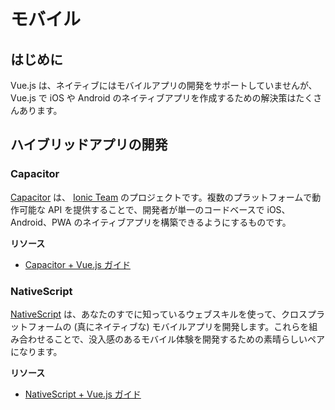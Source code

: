 # モバイル

## はじめに

Vue.js は、ネイティブにはモバイルアプリの開発をサポートしていませんが、 Vue.js で iOS や Android のネイティブアプリを作成するための解決策はたくさんあります。

## ハイブリッドアプリの開発

### Capacitor

[Capacitor](https://capacitorjs.com/) は、 [Ionic Team](https://ionic.io/) のプロジェクトです。複数のプラットフォームで動作可能な API を提供することで、開発者が単一のコードベースで iOS、Android、PWA のネイティブアプリを構築できるようにするものです。

**リソース**

- [Capacitor + Vue.js ガイド](https://capacitorjs.com/solution/vue)

### NativeScript

[NativeScript](https://www.nativescript.org) は、あなたのすでに知っているウェブスキルを使って、クロスプラットフォームの (真にネイティブな) モバイルアプリを開発します。これらを組み合わせることで、没入感のあるモバイル体験を開発するための素晴らしいペアになります。

**リソース**

- [NativeScript + Vue.js ガイド](https://nativescript.org/vue/)
